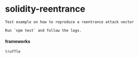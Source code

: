 # solidity-reentrance
    Test example on how to reproduce a reentrance attack vector

    Run `npm test` and follow the logs.

#### frameworks
    truffle
